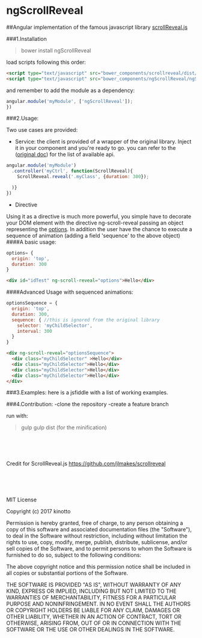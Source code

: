 # ngScrollReveal
##Angular implementation of the famous javascript library [scrollReveal.js](https://github.com/jlmakes/scrollreveal)


###1.Installation

> bower install ngScrollReveal


load scripts following this order:
```html
<script type="text/javascript" src="bower_components/scrollreveal/dist/scrollreveal.js"></script>
<script type="text/javascript" src="bower_components/ngScrollReveal/ngScrollReveal.min.js"></script>
```

and remember to add the module as a dependency:
```javascript
angular.module('myModule', ['ngScrollReveal']);
})
```


###2.Usage:

Two use cases are provided:

- Service:
the client is provided of a wrapper of the original library. Inject it in your component and you're ready
to go. you can refer to the ([original doc](https://github.com/jlmakes/scrollreveal)) for the list of available api.

```javascript
angular.module('myModule')
  .controller('myCtrl', function(ScrollReveal){
    ScrollReveal.reveal('.myClass', {duration: 300});

  )}
})
```

- Directive

Using it as a directive is much more powerful, you simple have to decorate your DOM element with
the directive ng-scroll-reveal passing an object representing the [options](https://github.com/jlmakes/scrollreveal).
In addition the user have the chance to execute a sequence of animation (adding a field 'sequence' to the above object)
####A basic usage:
```javascript
options= {
  origin: 'top',
  duration: 300
}
```
```html
<div id="idTest" ng-scroll-reveal="options">Hello</div>
```


####Advanced Usage with sequenced animations:

```javascript
optionsSequence = {
  origin: 'top',
  duration: 300,
  sequence: { //this is ignored from the original library
    selector: 'myChildSelector',
    interval: 300
  }
}
```

```html
<div ng-scroll-reveal="optionsSequence">
  <div class="myChildSelector" >Hello</div>
  <div class="myChildSelector">Hello</div>
  <div class="myChildSelector">Hello</div>
  <div class="myChildSelector">Hello</div>
</div>
```


###3.Examples:
here is a jsfiddle with a list of working examples.


###4.Contribution:
-clone the repository
-create a feature branch


run with:

>gulp
>gulp dist (for the minification)



<br/><br/><br/>

Credit for ScrollReveal.js https://github.com/jlmakes/scrollreveal


<br/><br/><br/>



MIT License

Copyright (c) 2017 kinotto

Permission is hereby granted, free of charge, to any person obtaining a copy
of this software and associated documentation files (the "Software"), to deal
in the Software without restriction, including without limitation the rights
to use, copy, modify, merge, publish, distribute, sublicense, and/or sell
copies of the Software, and to permit persons to whom the Software is
furnished to do so, subject to the following conditions:

The above copyright notice and this permission notice shall be included in all
copies or substantial portions of the Software.

THE SOFTWARE IS PROVIDED "AS IS", WITHOUT WARRANTY OF ANY KIND, EXPRESS OR
IMPLIED, INCLUDING BUT NOT LIMITED TO THE WARRANTIES OF MERCHANTABILITY,
FITNESS FOR A PARTICULAR PURPOSE AND NONINFRINGEMENT. IN NO EVENT SHALL THE
AUTHORS OR COPYRIGHT HOLDERS BE LIABLE FOR ANY CLAIM, DAMAGES OR OTHER
LIABILITY, WHETHER IN AN ACTION OF CONTRACT, TORT OR OTHERWISE, ARISING FROM,
OUT OF OR IN CONNECTION WITH THE SOFTWARE OR THE USE OR OTHER DEALINGS IN THE
SOFTWARE.
